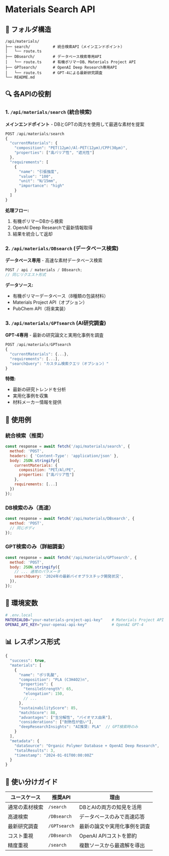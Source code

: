 # Materials Search API

## 📁 フォルダ構造

```
/api/materials/
├── search/          # 統合検索API（メインエンドポイント）
│   └── route.ts
├── DBsearch/        # データベース検索専用API
│   └── route.ts     # 有機ポリマーDB、Materials Project API
├── GPTsearch/       # OpenAI Deep Research専用API
│   └── route.ts     # GPT-4による最新研究調査
└── README.md
```

## 🔍 各APIの役割

### 1. `/api/materials/search` (統合検索)

**メインエンドポイント** - DBとGPTの両方を使用して最適な素材を提案

```typescript
POST /api/materials/search
{
  "currentMaterials": {
    "composition": "PET(12μm)/Al-PET(12μm)/CPP(30μm)",
    "properties": ["高バリア性", "遮光性"]
  },
  "requirements": [
    {
      "name": "引張強度",
      "value": "100",
      "unit": "N/15mm",
      "importance": "high"
    }
  ]
}
```

**処理フロー:**

1. 有機ポリマーDBから検索
2. OpenAI Deep Researchで最新情報取得
3. 結果を統合して返却

### 2. `/api/materials/DBsearch` (データベース検索)

**データベース専用** - 高速な素材データベース検索

```typescript
POST / api / materials / DBsearch;
// 同じリクエスト形式
```

**データソース:**

- 有機ポリマーデータベース（8種類の包装材料）
- Materials Project API（オプション）
- PubChem API（将来実装）

### 3. `/api/materials/GPTsearch` (AI研究調査)

**GPT-4専用** - 最新の研究論文と実用化事例を調査

```typescript
POST /api/materials/GPTsearch
{
  "currentMaterials": {...},
  "requirements": [...],
  "searchQuery": "カスタム検索クエリ（オプション）"
}
```

**特徴:**

- 最新の研究トレンドを分析
- 実用化事例を収集
- 材料メーカー情報を提供

## 🚀 使用例

### 統合検索（推奨）

```javascript
const response = await fetch('/api/materials/search', {
  method: 'POST',
  headers: { 'Content-Type': 'application/json' },
  body: JSON.stringify({
    currentMaterials: {
      composition: "PET/Al/PE",
      properties: ["高バリア性"]
    },
    requirements: [...]
  })
});
```

### DB検索のみ（高速）

```javascript
const response = await fetch('/api/materials/DBsearch', {
  method: 'POST',
  // 同じボディ
});
```

### GPT検索のみ（詳細調査）

```javascript
const response = await fetch('/api/materials/GPTsearch', {
  method: 'POST',
  body: JSON.stringify({
    // ... 通常のパラメータ
    searchQuery: '2024年の最新バイオプラスチック開発状況',
  }),
});
```

## 🔑 環境変数

```bash
# .env.local
MATERIALDB="your-materials-project-api-key"    # Materials Project API
OPENAI_API_KEY="your-openai-api-key"           # OpenAI GPT-4
```

## 📊 レスポンス形式

```typescript
{
  "success": true,
  "materials": [
    {
      "name": "ポリ乳酸",
      "composition": "PLA (C3H4O2)n",
      "properties": {
        "tensileStrength": 65,
        "elongation": 150,
        // ...
      },
      "sustainabilityScore": 85,
      "matchScore": 88,
      "advantages": ["生分解性", "バイオマス由来"],
      "considerations": ["耐熱性が低い"],
      "deepResearchInsights": "AI推奨: PLA"  // GPT検索時のみ
    }
  ],
  "metadata": {
    "dataSource": "Organic Polymer Database + OpenAI Deep Research",
    "totalResults": 3,
    "timestamp": "2024-01-01T00:00:00Z"
  }
}
```

## 🎯 使い分けガイド

| ユースケース   | 推奨API      | 理由                         |
| -------------- | ------------ | ---------------------------- |
| 通常の素材検索 | `/search`    | DBとAIの両方の知見を活用     |
| 高速検索       | `/DBsearch`  | データベースのみで高速応答   |
| 最新研究調査   | `/GPTsearch` | 最新の論文や実用化事例を調査 |
| コスト重視     | `/DBsearch`  | OpenAI APIコストを節約       |
| 精度重視       | `/search`    | 複数ソースから最適解を導出   |
